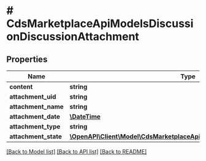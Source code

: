 # # CdsMarketplaceApiModelsDiscussionDiscussionAttachment

## Properties

Name | Type | Description | Notes
------------ | ------------- | ------------- | -------------
**content** | **string** |  | [optional]
**attachment_uid** | **string** |  | [optional]
**attachment_name** | **string** |  | [optional]
**attachment_date** | [**\DateTime**](\DateTime.md) |  | [optional]
**attachment_type** | **string** |  | [optional]
**attachment_state** | [**\OpenAPI\Client\Model\CdsMarketplaceApiModelsDiscussionAttachmentState**](CdsMarketplaceApiModelsDiscussionAttachmentState.md) |  | [optional]

[[Back to Model list]](../../README.md#models) [[Back to API list]](../../README.md#endpoints) [[Back to README]](../../README.md)
